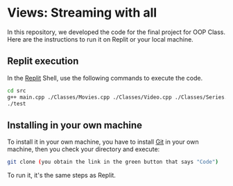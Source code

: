 # Views: Streaming with all

In this repository, we developed the code for the final project for OOP Class.
Here are the instructions to run it on Replit or your local machine.

## Replit execution

In the [Replit](https://replit.com/join/ebuqvcchbl-codewithlui) Shell, use the following commands to execute the code.

```bash
cd src
g++ main.cpp ./Classes/Movies.cpp ./Classes/Video.cpp ./Classes/Series.cpp ./Classes/Video2.cpp ./Classes/Episodes.cpp
./test
```
## Installing in your own machine

To install it in your own machine, you have to install [Git](https://www.git-scm.com/downloads) in your own machine, then you check your directory and execute:
```bash
git clone (you obtain the link in the green button that says "Code")
```
To run it, it's the same steps as Replit.
